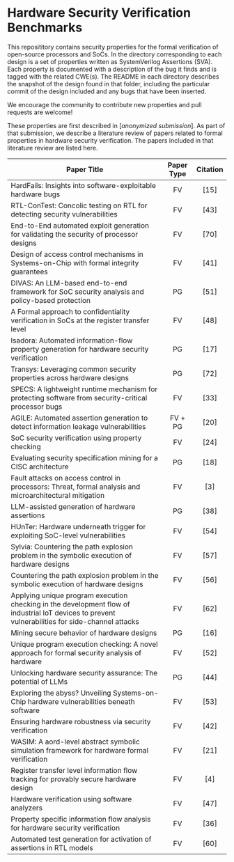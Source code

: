# Hardware Security Verification Benchmarks
This reposititory contains security properties for the formal verification of open-source processors and SoCs. In the directory corresponding to each design is a set of properties written as SystemVerilog Assertions (SVA). Each property is documented with a description of the bug it finds and is tagged with the related CWE(s). The README in each directory describes the snapshot of the design found in that folder, including the particular commit of the design included and any bugs that have been inserted.

We encourage the community to contribute new properties and pull requests are welcome!

These properties are first described in [_anonymized submission_]. As part of that submission, we describe a literature review of papers related to formal properties in hardware security verification. The papers included in that literature review are listed here.

| Paper Title | Paper Type | Citation |
|---|:---:|:---:|
| HardFails: Insights into software-exploitable hardware bugs | FV | [15] |
| RTL-ConTest: Concolic testing on RTL for detecting security vulnerabilities | FV | [43] |
| End-to-End automated exploit generation for validating the security of processor designs | FV | [70] |
| Design of access control mechanisms in Systems-on-Chip with formal integrity guarantees | FV | [41] |
| DIVAS: An LLM-based end-to-end framework for SoC security analysis and policy-based protection | PG | [51] |
| A Formal approach to confidentiality verification in SoCs at the register transfer level | FV | [48] |
| Isadora: Automated information-flow property generation for hardware security verification | PG | [17] |
| Transys: Leveraging common security properties across hardware designs | PG | [72] |
| SPECS: A lightweight runtime mechanism for protecting software from security-critical processor bugs | FV | [33] |
| AGILE: Automated assertion generation to detect information leakage vulnerabilities | FV + PG | [20] |
| SoC security verification using property checking | FV | [24] |
| Evaluating security specification mining for a CISC architecture | PG | [18] |
| Fault attacks on access control in processors: Threat, formal analysis and microarchitectural mitigation | FV | [3] |
| LLM-assisted generation of hardware assertions | PG | [38] |
| HUnTer: Hardware underneath trigger for exploiting SoC-level vulnerabilities | FV | [54] |
| Sylvia: Countering the path explosion problem in the symbolic execution of hardware designs | FV | [57] |
| Countering the path explosion problem in the symbolic execution of hardware designs | FV | [56] |
| Applying unique program execution checking in the development flow of industrial IoT devices to prevent vulnerabilities for side-channel attacks | FV | [62] |
| Mining secure behavior of hardware designs | PG | [16] |
| Unique program execution checking: A novel approach for formal security analysis of hardware | FV | [52] |
| Unlocking hardware security assurance: The potential of LLMs | PG | [44] |
| Exploring the abyss? Unveiling Systems-on-Chip hardware vulnerabilities beneath software | FV | [53] |
| Ensuring hardware robustness via security verification | FV | [42] |
| WASIM: A aord-level abstract symbolic simulation framework for hardware formal verification | FV | [21] |
| Register transfer level information flow tracking for provably secure hardware design | FV | [4] |
| Hardware verification using software analyzers | FV | [47] |
| Property specific information flow analysis for hardware security verification | FV | [36] |
| Automated test generation for activation of assertions in RTL models | FV | [60] |
